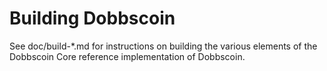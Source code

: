 Building Dobbscoin
================

See doc/build-*.md for instructions on building the various
elements of the Dobbscoin Core reference implementation of Dobbscoin.
